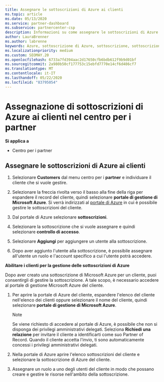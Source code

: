 ```yaml
---
title: Assegnare le sottoscrizioni di Azure ai clienti
ms.topic: article
ms.date: 05/13/2020
ms.service: partner-dashboard
ms.subservice: partnercenter-csp
description: Informazioni su come assegnare le sottoscrizioni di Azure ai clienti nel centro per i partner e su come consentire ai clienti di gestire le proprie sottoscrizioni.
author: LauraBrenner
ms.author: labrenne
keywords: Azure, sottoscrizione di Azure, sottoscrizione, sottoscrizioni, assegna sottoscrizione, Gestisci sottoscrizione di Azure
ms.localizationpriority: medium
ms.custom: SEOMAY.20
ms.openlocfilehash: 6733a7fd394aac2d17650cfb6bdb612f9b9d01bf
ms.sourcegitcommit: 2a980b50cf177753c15ebfd7770e14cf6d486cf7
ms.translationtype: MT
ms.contentlocale: it-IT
ms.lasthandoff: 05/22/2020
ms.locfileid: "83795054"
---
```

# <a name="assigning-azure-subscriptions-to-customers-in-partner-center"></a>Assegnazione di sottoscrizioni di Azure ai clienti nel centro per i partner

**Si applica a**

- Centro per i partner

## <a name="assign-azure-subscriptions-to-your-customers"></a>Assegnare le sottoscrizioni di Azure ai clienti

1. Selezionare **Customers** dal menu centro per i **partner** e individuare il cliente che si vuole gestire.

2. Selezionare la freccia rivolta verso il basso alla fine della riga per espandere il record del cliente, quindi selezionare **portale di gestione di Microsoft Azure**. Si verrà indirizzati al [portale di Azure](https://portal.azure.com/) in cui è possibile gestire le sottoscrizioni del cliente.

3. Dal portale di Azure selezionare **sottoscrizioni**.

4. Selezionare la sottoscrizione che si vuole assegnare e quindi selezionare **controllo di accesso**.

5. Selezionare **Aggiungi** per aggiungere un utente alla sottoscrizione. 

6. Dopo aver aggiunto l'utente alla sottoscrizione, è possibile assegnare all'utente un ruolo e l'account specifico a cui l'utente potrà accedere.

**Abilitare i clienti per la gestione delle sottoscrizioni di Azure**

Dopo aver creato una sottoscrizione di Microsoft Azure per un cliente, puoi consentirgli di gestire la sottoscrizione. A tale scopo, è necessario accedere al portale di gestione Microsoft Azure del cliente. 

1. Per aprire la portale di Azure del cliente, espandere l'elenco del cliente nell'elenco dei clienti oppure selezionare il nome del cliente, quindi selezionare **portale di gestione di Microsoft Azure**.
   > [!NOTE]  
   > Se viene richiesto di accedere al portale di Azure, è possibile che non si disponga dei privilegi amministrativi delegati. Seleziona **Richiedi una relazione** per invitare il cliente a identificarti come suo Partner of Record. Quando il cliente accetta l'invio, ti sono automaticamente concessi i privilegi amministrativi delegati.

2. Nella portale di Azure aprire l'elenco sottoscrizioni del cliente e selezionare la sottoscrizione di Azure del cliente.

3. Assegnare un ruolo a uno degli utenti del cliente in modo che possano creare e gestire le risorse nell'ambito della sottoscrizione.


